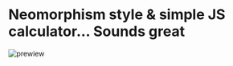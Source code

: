 # Neomorphism style & simple JS calculator... Sounds great
![prewiew](https://user-images.githubusercontent.com/60670380/188956079-101c8177-37e9-48f5-a26d-020a3ce1fb64.png)
